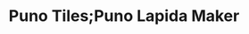 ---
title: "Puno Tiles;Puno Lapida Maker"
url: /gerona/puno-tiles-puno-lapida-maker/
shop: Fliesen
---